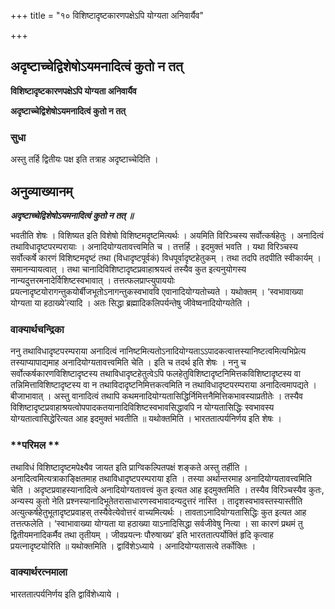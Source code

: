 +++
title = "१० विशिष्टादृष्टकारणपक्षेऽपि योग्यता अनिवार्यैव"

+++


## अदृष्टाच्चेद्विशेषोऽयमनादित्वं कुतो न तत्

**विशिष्टादृष्टकारणपक्षेऽपि योग्यता अनिवार्यैव**

**अदृष्टाच्चेद्विशेषोऽयमनादित्वं कुतो न तत्**

### **सुधा**

अस्तु तर्हि द्वितीयः पक्ष इति तत्राह अदृष्टाच्चेदिति ।

## **अनुव्याख्यानम्**

***अदृष्टाच्चेद्विशेषोऽयमनादित्वं कुतो न तत् ॥***

भवतीति शेषः । विशिष्यत इति विशेषो विशिष्टमदृष्टमित्यर्थः । अयमिति विरिञ्चस्य सर्वोत्कर्षहेतुः । अनादित्वं तथाविधादृष्टपरम्परायाः । अनादियोग्यतावत्त्वमिति च । तत्तर्हि । इदमुक्तं भवति । यथा विरिञ्चस्य सर्वोत्कर्षे कारणं विशिष्टमदृष्टं तथा (विधादृष्टपूर्वकं) विधपूर्वादृष्टहेतुकम् । तथा तदपि तदपीति स्वीकार्यम् । समानन्यायत्वात् । तथा चानादिविशिष्टादृष्टप्रवाहाश्रयत्वं तस्यैव कुत इत्यनुयोगस्य नान्यदुत्तरमनादेर्विशिष्टस्वभावात् । तत्तत्फलप्राप्त्युपाययोः प्रयत्नादृष्टयोरागन्तुकयोर्बीजभूतोऽनागन्तुकस्वभाववि एवानादियोग्यतोच्यते । यथोक्तम् । ‘स्वभावाख्या योग्यता या हठाख्ये’त्यादि । अतः सिद्धा ब्रह्मादिकलिपर्यन्तेषु जीवेष्वनादियोग्यतेति ।

### **वाक्यार्थचन्द्रिका**

ननु तथाविधादृष्टपरम्पराया अनादित्वं नानिष्टमित्यतोऽनादियोग्यताऽऽपादकत्वात्तस्यानिष्टत्वमित्यभिप्रेत्य तस्याप्यापाद्यमाह अनादियोग्यतावत्त्वमिति चेति । इति च तदर्थ इति शेषः । ननु च सर्वोत्कर्षकारणविशिष्टादृष्टस्य तथाविधादृष्टहेतुत्वेऽपि फलहेतुविशिष्टादृष्टनिमित्तकविशिष्टादृष्टस्य वा तन्निमित्ताविशिष्टादृष्टस्य वा न तथाविदादृष्टनिमित्तकत्वमिति न तथाविधादृष्टपरम्पराया अनादित्वमापद्यते । बीजाभावात् । अस्तु वानादित्वं तथापि कथमनादियोग्यतासिद्धिर्निमित्तनैमित्तिकभावस्याप्रतीतेः । तस्यैव विशिष्टादृष्टप्रवाहाश्रयत्वोपपादकतयानादिविशिष्टस्वभावसिद्धावपि न योग्यतासिद्धिः स्वभावस्य योग्यतात्वासिद्धेरित्यत आह इदमुक्तं भवतीति ॥ यथोक्तमिति । भारततात्पर्यनिर्णय इति शेषः ।

### **परिमल **

तथाविधं विशिष्टादृष्टमपेक्ष्यैव जायत इति प्राग्विकल्पितपक्षं शङ्कते अस्तु तर्हीति । अनादित्वमित्यत्राकाङ्क्षितमाह तथाविधादृष्टपरम्पराया इति । तस्या अर्थान्तरमाह अनादियोग्यतावत्त्वमिति चेति । अदृष्टप्रवाहस्यानादित्वे अनादियोग्यतावत्त्वं कुत इत्यत आह इदमुक्तमिति । तस्यैव विरिञ्चस्यैव कुतः, अन्यस्य कुतो नेति प्रश्नस्यानादिभूतेतरासाधारणस्वभावादन्यदुत्तरं नास्ति । तादृशस्वभावस्तस्यास्तीति अत्युत्कर्षहेतुभूतादृष्टप्रवाहस् तस्यैवेत्येवोत्तरं वाच्यमित्यर्थः । तावताऽनादियोग्यतासिद्धिः कुत इत्यत आह तत्तत्फलेति । ‘स्वाभावाख्या योग्यता या हठाख्या याऽनादिसिद्धा सर्वजीवेषु नित्या । सा कारणं प्रथमं तु द्वितीयमनादिकर्मैव तथा तृतीयम् । जीवप्रयत्नः पौरुषाख्य’ इति भारततात्पर्योक्तिं हृदि कृत्वाह प्रयत्नादृष्टयोरिति ॥ यथोक्तमिति । द्वाविंशेऽध्याये । अनादियोग्यतासत्वे तर्कोक्तिः ।

### **वाक्यार्थरत्नमाला**

भारततात्पर्यनिर्णय इति द्वाविंशेध्याये ।

